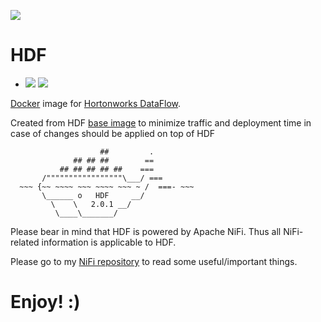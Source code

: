![](https://drive.google.com/file/d/0B8-qd_mSdC6BWmVITVdySkJnYUU/view?usp=sharing)

# HDF
- ![](https://images.microbadger.com/badges/version/xemuliam/hdf:2.0.1.svg) ![](https://images.microbadger.com/badges/image/xemuliam/hdf:2.0.1.svg)


[Docker](https://www.docker.com/what-docker) image for [Hortonworks DataFlow](http://hortonworks.com/products/data-center/hdf/).

Created from HDF [base image](https://hub.docker.com/r/xemuliam/hdf-base) to minimize traffic and deployment time in case of changes should be applied on top of HDF

                        ##         .
                  ## ## ##        ==
               ## ## ## ## ##    ===
           /"""""""""""""""""\___/ ===
      ~~~ {~~ ~~~~ ~~~ ~~~~ ~~~ ~ /  ===- ~~~
           \______ o   HDF     __/
             \    \   2.0.1 __/
              \____\_______/


Please bear in mind that HDF is powered by Apache NiFi.
Thus all NiFi-related information is applicable to HDF.

Please go to my [NiFi repository](https://hub.docker.com/r/xemuliam/nifi/) to read some useful/important things.

# Enjoy! :)
